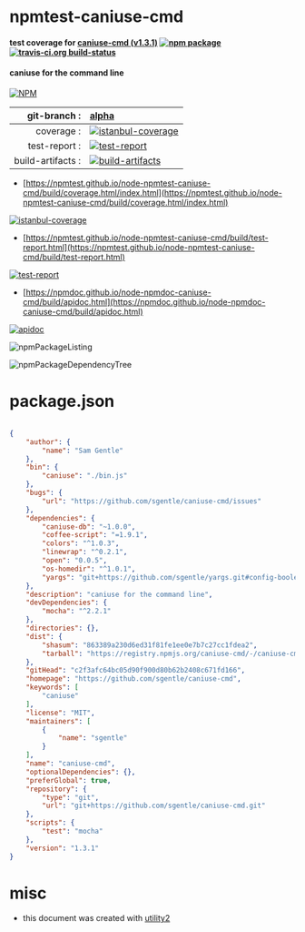 # npmtest-caniuse-cmd

#### test coverage for  [caniuse-cmd (v1.3.1)](https://github.com/sgentle/caniuse-cmd)  [![npm package](https://img.shields.io/npm/v/npmtest-caniuse-cmd.svg?style=flat-square)](https://www.npmjs.org/package/npmtest-caniuse-cmd) [![travis-ci.org build-status](https://api.travis-ci.org/npmtest/node-npmtest-caniuse-cmd.svg)](https://travis-ci.org/npmtest/node-npmtest-caniuse-cmd)

#### caniuse for the command line

[![NPM](https://nodei.co/npm/caniuse-cmd.png?downloads=true&downloadRank=true&stars=true)](https://www.npmjs.com/package/caniuse-cmd)

| git-branch : | [alpha](https://github.com/npmtest/node-npmtest-caniuse-cmd/tree/alpha)|
|--:|:--|
| coverage : | [![istanbul-coverage](https://npmtest.github.io/node-npmtest-caniuse-cmd/build/coverage.badge.svg)](https://npmtest.github.io/node-npmtest-caniuse-cmd/build/coverage.html/index.html)|
| test-report : | [![test-report](https://npmtest.github.io/node-npmtest-caniuse-cmd/build/test-report.badge.svg)](https://npmtest.github.io/node-npmtest-caniuse-cmd/build/test-report.html)|
| build-artifacts : | [![build-artifacts](https://npmtest.github.io/node-npmtest-caniuse-cmd/glyphicons_144_folder_open.png)](https://github.com/npmtest/node-npmtest-caniuse-cmd/tree/gh-pages/build)|

- [https://npmtest.github.io/node-npmtest-caniuse-cmd/build/coverage.html/index.html](https://npmtest.github.io/node-npmtest-caniuse-cmd/build/coverage.html/index.html)

[![istanbul-coverage](https://npmtest.github.io/node-npmtest-caniuse-cmd/build/screenCapture.buildCi.browser.%252Ftmp%252Fbuild%252Fcoverage.lib.html.png)](https://npmtest.github.io/node-npmtest-caniuse-cmd/build/coverage.html/index.html)

- [https://npmtest.github.io/node-npmtest-caniuse-cmd/build/test-report.html](https://npmtest.github.io/node-npmtest-caniuse-cmd/build/test-report.html)

[![test-report](https://npmtest.github.io/node-npmtest-caniuse-cmd/build/screenCapture.buildCi.browser.%252Ftmp%252Fbuild%252Ftest-report.html.png)](https://npmtest.github.io/node-npmtest-caniuse-cmd/build/test-report.html)

- [https://npmdoc.github.io/node-npmdoc-caniuse-cmd/build/apidoc.html](https://npmdoc.github.io/node-npmdoc-caniuse-cmd/build/apidoc.html)

[![apidoc](https://npmdoc.github.io/node-npmdoc-caniuse-cmd/build/screenCapture.buildCi.browser.%252Ftmp%252Fbuild%252Fapidoc.html.png)](https://npmdoc.github.io/node-npmdoc-caniuse-cmd/build/apidoc.html)

![npmPackageListing](https://npmtest.github.io/node-npmtest-caniuse-cmd/build/screenCapture.npmPackageListing.svg)

![npmPackageDependencyTree](https://npmtest.github.io/node-npmtest-caniuse-cmd/build/screenCapture.npmPackageDependencyTree.svg)



# package.json

```json

{
    "author": {
        "name": "Sam Gentle"
    },
    "bin": {
        "caniuse": "./bin.js"
    },
    "bugs": {
        "url": "https://github.com/sgentle/caniuse-cmd/issues"
    },
    "dependencies": {
        "caniuse-db": "~1.0.0",
        "coffee-script": "=1.9.1",
        "colors": "^1.0.3",
        "linewrap": "^0.2.1",
        "open": "0.0.5",
        "os-homedir": "^1.0.1",
        "yargs": "git+https://github.com/sgentle/yargs.git#config-booleans"
    },
    "description": "caniuse for the command line",
    "devDependencies": {
        "mocha": "^2.2.1"
    },
    "directories": {},
    "dist": {
        "shasum": "863389a230d6ed31f81fe1ee0e7b7c27cc1fdea2",
        "tarball": "https://registry.npmjs.org/caniuse-cmd/-/caniuse-cmd-1.3.1.tgz"
    },
    "gitHead": "c2f3afc64bc05d90f900d80b62b2408c671fd166",
    "homepage": "https://github.com/sgentle/caniuse-cmd",
    "keywords": [
        "caniuse"
    ],
    "license": "MIT",
    "maintainers": [
        {
            "name": "sgentle"
        }
    ],
    "name": "caniuse-cmd",
    "optionalDependencies": {},
    "preferGlobal": true,
    "repository": {
        "type": "git",
        "url": "git+https://github.com/sgentle/caniuse-cmd.git"
    },
    "scripts": {
        "test": "mocha"
    },
    "version": "1.3.1"
}
```



# misc
- this document was created with [utility2](https://github.com/kaizhu256/node-utility2)
